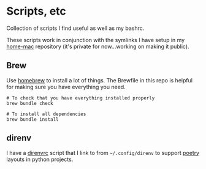 # Scripts, etc

Collection of scripts I find useful as well as my bashrc.

These scripts work in conjunction with the symlinks I have setup in my
[home-mac](https://github.com/justinmills/home-mac) repository (it's private for
now...working on making it public).

## Brew

Use [homebrew](https://brew.sh/) to install a lot of things. The Brewfile in
this repo is helpful for making sure you have everything you need.

    # To check that you have everything installed properly
    brew bundle check

    # To install all dependencies
    brew bundle install

##  direnv

I have a [direnvrc](./direnv/direnvrc) script that I link to from
`~/.config/direnv` to support [poetry](https://python-poetry.org/) layouts in
python projects.

